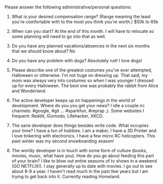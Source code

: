 Please answer the following administrative/personal questions:

1. What is your desired compensation range? (Range meaning the least you're comfortable with to the most you think you're worth.)
$50k to 65k

2. When can you start?
At the end of this month. I will have to relocate so some planning will need to go into that as well.

3. Do you have any planned vacations/absences in the next six months that we should know about?
No

4. Do you have any problem with dogs?
Absolutely not! I love dogs!

5. Please describe one of the greatest costumes you've ever attempted, Halloween or otherwise.
I'm not huge on dressing up. That said, my mom was always very into costumes so when I was younger I dressed up for every Halloween. The best one was probably the rabbit from Alice and Wonderland.

6. The active developer keeps up on happenings in the world of development. Where do you you get your news?
I idle a couple irc channels: #google, #git ... #sparkfun, #reprap ;). Some websites I frequent: Reddit, Gizmodo, Lifehacker, XKCD.

7. The sane developer does things besides write code. What occupies your time?
I have a ton of hobbies. I am a maker, I have a 3D Printer and I love tinkering with electronics. I have a few micro RC helicopters. This past winter was my second snowboarding season!

8. The worldy developer is in touch with some form of culture (books, movies, music, what have you). How do you go about feeding this part of your brain?
I like to blow out entire seasons of tv shows in a weekend (GO NETFLIX!). I stay generally up to date with movies. I go out to see about 8-9 a year. I haven't read much in the past few years but I am trying to get back into it. Currently reading Homeland.